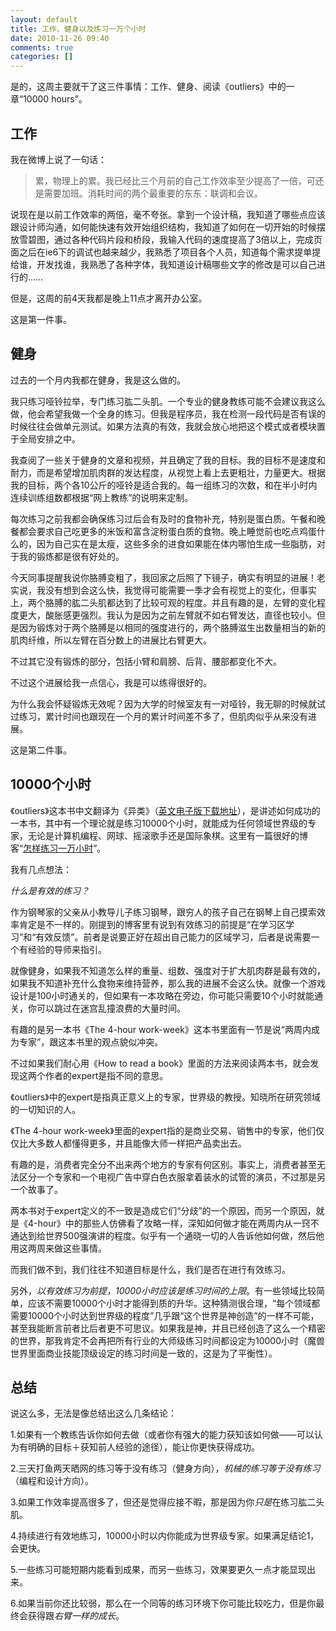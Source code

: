 ```yaml
---
layout: default
title: 工作、健身以及练习一万个小时
date: 2010-11-26 09:40
comments: true
categories: []
---
```

是的，这周主要就干了这三件事情：工作、健身、阅读《outliers》中的一章“10000 hours”。
<h2>工作</h2>
我在微博上说了一句话：
<blockquote>累，物理上的累。我已经比三个月前的自己工作效率至少提高了一倍，可还是需要加班。消耗时间的两个最重要的东东：联调和会议。</blockquote>
说现在是以前工作效率的两倍，毫不夸张。拿到一个设计稿，我知道了哪些点应该跟设计师沟通，如何能快速有效开始组织结构，我知道了如何在一切开始的时候摆放雪碧图，通过各种代码片段和桥段，我输入代码的速度提高了3倍以上，完成页面之后在ie6下的调试也越来越少，我熟悉了项目各个人员，知道每个需求提单提给谁，开发找谁，我熟悉了各种字体，我知道设计稿哪些文字的修改是可以自己进行的……

但是，这周的前4天我都是晚上11点才离开办公室。

这是第一件事。
<h2>健身</h2>
过去的一个月内我都在健身，我是这么做的。

我只练习哑铃拉举，专门练习肱二头肌。一个专业的健身教练可能不会建议我这么做，他会希望我做一个全身的练习。但我是程序员，我在检测一段代码是否有误的时候往往会做单元测试。如果方法真的有效，我就会放心地把这个模式或者模块置于全局安排之中。

我查阅了一些关于健身的文章和视频，并且确定了我的目标。我的目标不是速度和耐力，而是希望增加肌肉群的发达程度，从视觉上看上去更粗壮，力量更大。根据我的目标，两个各10公斤的哑铃是适合我的。每一组练习的次数，和在半小时内连续训练组数都根据“网上教练”的说明来定制。

每次练习之前我都会确保练习过后会有及时的食物补充，特别是蛋白质。午餐和晚餐都会要求自己吃更多的米饭和富含淀粉蛋白质的食物。晚上睡觉前也吃点鸡蛋什么的，因为自己实在是太瘦，这些多余的进食如果能在体内哪怕生成一些脂肪，对于我的锻炼都是很有好处的。

今天同事提醒我说你胳膊变粗了，我回家之后照了下镜子，确实有明显的进展！老实说，我没有想到会这么快，我觉得可能需要一季才会有视觉上的变化，但事实上，两个胳膊的肱二头肌都达到了比较可观的程度。并且有趣的是，左臂的变化程度更大，酸胀感更强烈。我认为是因为之前左臂就不如右臂发达，直径也较小。但是因为锻炼对于两个胳膊是以相同的强度进行的，两个胳膊滋生出数量相当的新的肌肉纤维，所以左臂在百分数上的进展比右臂更大。

不过其它没有锻炼的部分，包括小臂和肩膀、后背、腰部都变化不大。

不过这个进展给我一点信心，我是可以练得很好的。

为什么我会怀疑锻炼无效呢？因为大学的时候室友有一对哑铃，我无聊的时候就试过练习，累计时间也跟现在一个月的累计时间差不多了，但肌肉似乎从来没有进展。

这是第二件事。
<h2>10000个小时</h2>
《outliers》这本书中文翻译为《异类》（<a href="http://www.cnshare.org/index.php/2010/11/outliers-the-story-of-success/">英文电子版下载地址</a>），是讲述如何成功的一本书，其中有一个理论就是练习10000个小时，就能成为任何领域世界级的专家，无论是计算机编程、网球、摇滚歌手还是国际象棋。这里有一篇很好的博客“<a href="http://www.geekonomics10000.com/519">怎样练习一万小时</a>”。

我有几点想法：

<em>什么是有效的练习？</em>

作为钢琴家的父亲从小教导儿子练习钢琴，跟穷人的孩子自己在钢琴上自己摸索效率肯定是不一样的。刚提到的博客里有说到有效练习的前提是“在学习区学习”和“有效反馈”。前者是说要正好在超出自己能力的区域学习，后者是说需要一个有经验的导师来指引。

就像健身，如果我不知道怎么样的重量、组数、强度对于扩大肌肉群是最有效的，如果我不知道补充什么食物来维持营养，那么我的进展不会这么快。就像一个游戏设计是100小时通关的，但如果有一本攻略在旁边，你可能只需要10个小时就能通关，你可以跳过在迷宫乱撞浪费的大量时间。

有趣的是另一本书《The 4-hour work-week》这本书里面有一节是说“两周内成为专家”，跟这本书里的观点貌似冲突。

不过如果我们耐心用《How to read a book》里面的方法来阅读两本书，就会发现这两个作者的expert是指不同的意思。

《outliers》中的expert是指真正意义上的专家，世界级的教授。知晓所在研究领域的一切知识的人。

《The 4-hour work-week》里面的expert指的是商业交易、销售中的专家，他们仅仅比大多数人都懂得更多，并且能像大师一样把产品卖出去。

有趣的是，消费者完全分不出来两个地方的专家有何区别。事实上，消费者甚至无法区分一个专家和一个电视广告中穿白色衣服拿着装水的试管的演员，不过那是另一个故事了。

两本书对于expert定义的不一致是造成它们“分歧”的一个原因，而另一个原因，就是《4-hour》中的那些人仿佛看了攻略一样，深知如何做才能在两周内从一窍不通达到给世界500强演讲的程度。似乎有一个通晓一切的人告诉他如何做，然后他用这两周来做这些事情。

而我们做不到，我们往往不知道目标是什么，我们是否在进行有效练习。

另外，<em>以有效练习为前提，10000小时应该是练习时间的上限</em>。有一些领域比较简单，应该不需要10000个小时才能得到质的升华。这种猜测很合理，“每个领域都需要10000个小时达到世界级的程度”几乎跟“这个世界是神创造”的一样不可能，甚至我能断言前者比后者更不可思议。如果我是神，并且已经创造了这么一个精密的世界，那我肯定不会再把所有行业的大师级练习时间都设定为10000小时（魔兽世界里面商业技能顶级设定的练习时间是一致的，这是为了平衡性）。
<h2>总结</h2>
说这么多，无法是像总结出这么几条结论：

1.如果有一个教练告诉你如何去做（或者你有强大的能力获知该如何做——可以认为有明确的目标＋获知前人经验的途径），能让你更快获得成功。

2.三天打鱼两天晒网的练习等于没有练习（健身方向），<em>机械的练习等于没有练习</em>（编程和设计方向）。

3.如果工作效率提高很多了，但还是觉得应接不暇，那是因为你<em>只是</em>在练习肱二头肌。

4.持续进行有效地练习，10000小时以内你能成为世界级专家。如果满足结论1，会更快。

5.一些练习可能短期内能看到成果，而另一些练习，效果要更久一点才能显现出来。

6.如果当前你还比较弱，那么在一个同等的练习环境下你可能比较吃力，但是你最终会获得跟<em>右臂一样的成长</em>。

